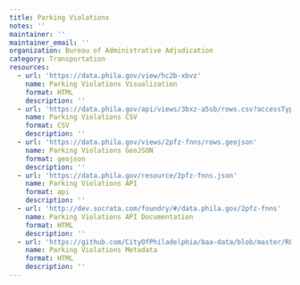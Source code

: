 ```yaml
---
title: Parking Violations
notes: ''
maintainer: ''
maintainer_email: ''
organization: Bureau of Administrative Adjudication
category: Transportation
resources:
  - url: 'https://data.phila.gov/view/hc2b-xbvz'
    name: Parking Violations Visualization
    format: HTML
    description: ''
  - url: 'https://data.phila.gov/api/views/3bxz-a5sb/rows.csv?accessType=DOWNLOAD'
    name: Parking Violations CSV
    format: CSV
    description: ''
  - url: 'https://data.phila.gov/views/2pfz-fnns/rows.geojson'
    name: Parking Violations GeoJSON
    format: geojson
    description: ''
  - url: 'https://data.phila.gov/resource/2pfz-fnns.json'
    name: Parking Violations API
    format: api
    description: ''
  - url: 'http://dev.socrata.com/foundry/#/data.phila.gov/2pfz-fnns'
    name: Parking Violations API Documentation
    format: HTML
    description: ''
  - url: 'https://github.com/CityOfPhiladelphia/baa-data/blob/master/README.md'
    name: Parking Violations Metadata
    format: HTML
    description: ''
---
```

